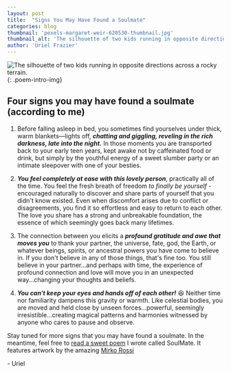 ```yaml
---
layout: post
title:  "Signs You May Have Found a Soulmate"
categories: blog
thumbnail: 'pexels-margaret-weir-620530-thumbnail.jpg'
thumbnail_alt: 'The silhouette of two kids running in opposite directions across a rocky terrain.'
author: 'Uriel Frazier'
---
```

![The silhouette of two kids running in opposite directions across a rocky terrain.]({{site.url}}/{{site.images_path}}pexels-margaret-weir-620530-small.jpg){: .poem-intro-img}
<h2>Four signs you may have found a soulmate <span class="small-heading-subtext">(according to me)</span></h2>

1. Before falling asleep in bed, you sometimes find yourselves under thick, warm blankets––lights off, ***chatting and giggling, reveling in the rich darkness, late into the night.*** In those moments you are transported back to your early teen years, kept awake not by caffeinated food or drink, but simply by the youthful energy of a sweet slumber party or an intimate sleepover with one of your besties.

2. ***You feel completely at ease with this lovely person***, practically all of the time. You feel the fresh breath of freedom *to finally be yourself* - encouraged naturally to discover and share parts of yourself that you didn't know existed. Even when discomfort arises due to conflict or disagreements, you find it so effortless and easy to return to each other. The love you share has a strong and unbreakable foundation, the essence of which seemingly goes back many lifetimes.

3. The connection between you elicits a ***profound gratitude and awe that moves you*** to thank your partner, the universe, fate, god, the Earth, or whatever beings, spirits, or ancestral powers you have come to believe in. If you don't believe in any of those things, that's fine too. You still believe in your partner...and perhaps with time, the experience of profound connection and love will move you in an unexpected way...changing your thoughts and beliefs.

4. ***You can't keep your eyes and hands off of each other!*** 😆 Neither time nor familiarity dampens this gravity or warmth. Like celestial bodies, you are moved and held close by unseen forces...powerful, seemingly irresistible...creating magical patterns and harmonies witnessed by anyone who cares to pause and observe.

Stay tuned for more signs that you may have found a soulmate. In the meantime, feel free to [read a sweet poem](/poetry/soulmate) I wrote called SoulMate. It features artwork by the amazing [Mirko Rossi](https://lenevralgiecostanti.weebly.com/)

\- Uriel